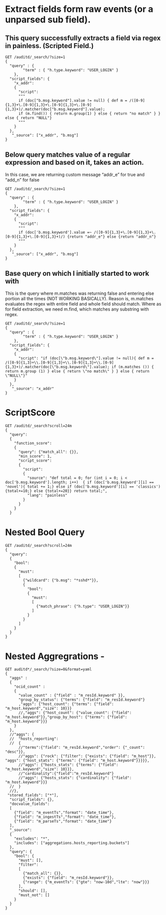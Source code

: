 # Extract fields form raw events (or a unparsed sub field).

## This query successfully extracts a field via regex in painless. (Scripted Field.)
```
GET /auditd/_search/?size=1
{
  "query" : {
        "term" : { "h.type.keyword": "USER_LOGIN" }
    },
  "script_fields": {
    "x_addr": 
    {
      "script": 
      """
      if (doc["b.msg.keyword"].value != null) { def m = /([0-9]{1,3}+\.[0-9]{1,3}+\.[0-9]{1,3}+\.[0-9]{1,3}+)/.matcher(doc["b.msg.keyword"].value); 
      if (m.find()) { return m.group(1) } else { return "no match" } } else { return "NULL"}
      """
    }
  },
   "_source": ["x_addr", "b.msg"]
}
```
## Below query matches value of a regular expression and based on it, takes an action. 
In this case, we are returning custom message “addr_e” for true and “add_n” for false 
```
GET /auditd/_search/?size=1
{
  "query" : {
        "term" : { "h.type.keyword": "USER_LOGIN" }
    },
  "script_fields": {
    "x_addr": 
    {
      "script": 
      """
      if (doc['b.msg.keyword'].value =~ /([0-9]{1,3}+\.[0-9]{1,3}+\.[0-9]{1,3}+\.[0-9]{1,3}+)/) {return "addr_e"} else {return "addr_n"}
      """
    }
  },
   "_source": ["x_addr", "b.msg"]
}

```

## Base query on which I initially started to work with
This is the query where m.matches was returning false and entering else portion all the times (NOT WORKING BASICALLY). Reason is, m.matches evaluates the regex with entire field and whole field should match. Where as for field extraction, we need m.find, which matches any substring with regex. 

```
GET /auditd/_search/?size=1
{
  "query" : {
        "term" : { "h.type.keyword": "USER_LOGIN" }
    },
  "script_fields": {
    "x_addr": 
    {
      "script": "if (doc[\"b.msg.keyword\"].value != null){ def m = /([0-9]{1,3}+\\.[0-9]{1,3}+\\.[0-9]{1,3}+\\.[0-9]{1,3}+)/.matcher(doc[\"b.msg.keyword\"].value); if (m.matches ()) { return m.group (1) } else { return \"no match\" } } else { return \"NULL\"}"
    }
  },
   "_source": "x_addr"
}

```

# ScriptScore
```
GET /auditd/_search?scroll=24m
{
  "query": 
  {
    "function_score": 
    { 
      "query": {"match_all": {}},
      "min_score": 1,
      "script_score": 
      {
        "script": 
        { 
          "source": "def total = 0; for (int i = 0; i < doc['b.msg.keyword'].length; i++)  { if (doc['b.msg.keyword'][i] == 'novel'){ total += 1;} else if (doc['b.msg.keyword'][i] == 'classics') {total+=10;} else {total+=20}} return total;",
          "lang": "painless"
        }
      }
    }
  } 
```

# Nested Bool Query
```
GET /auditd/_search?scroll=24m
{
  "query": 
  {
    "bool": 
    {
      "must": 
      [
        {"wildcard": {"b.msg": "*sshd*"}},
        {
          "bool": 
          {
            "must": 
            [
              {"match_phrase": {"h.type": "USER_LOGIN"}}
            ]
          }
        }
      ]
    }
  }
}
```

# Nested Aggregrations -
```
GET auditd*/_search/?size=0&format=yaml
{
  "aggs" : 
  {
    "ocid_count" : 
    {
      "value_count" : {"field" : "m_resId.keyword" }},
      "group_by_status": {"terms": {"field": "m_resId.keyword"}
      ,"aggs": {"host_count": {"terms": {"field": "m_host.keyword","size": 10}}}
      //,"aggs": {"host_count": {"value_count": {"field": "m_host.keyword"}},"group_by_host": {"terms": {"field": "m_host.keyword"}}}
    }
  },
  //"aggs": {
  //  "hosts_reporting": 
  //  {
      //"terms":{"field": "m_resId.keyword","order": {"_count": "desc"}},
      //"aggs": {"rock": {"filter": {"exists": {"field": "m_host"}}, "aggs": {"host_stats": {"terms": {"field": "m_host.keyword"}}}}},
      //"aggs": {"hosts_stats": {"terms": {"field": "m_host.keyword","size": 10}}},
      //"cardinality":{"field":"m_resId.keyword"}
      //"aggs": {"hosts_stats": {"cardinality": {"field": "m_host.keyword"}}}
  //  }
  //},
 "stored_fields": ["*"],
  "script_fields": {},
  "docvalue_fields":
  [
    {"field": "m_eventTs","format": "date_time"},
    {"field": "m_ingestTs","format": "date_time"},
    {"field": "m_parseTs","format": "date_time"}
  ],
  "_source": 
  {
    "excludes": "*",
    "includes": ["aggregations.hosts_reporting.buckets"]
  },
  "query": {
    "bool": {
      "must": [],
      "filter": 
      [
        {"match_all": {}},
        {"exists": {"field": "m_resId.keyword"}},
        {"range": {"m_eventTs": {"gte": "now-10d","lte": "now"}}}
      ],
      "should": [],
      "must_not": []
    }
  } 
}
```
